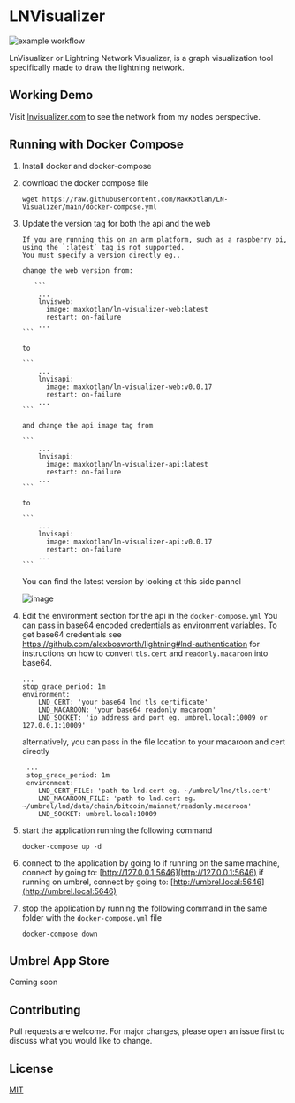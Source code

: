 # LNVisualizer

![example workflow](https://github.com/MaxKotlan/LN-Visualizer/actions/workflows/prod-build.yml/badge.svg)

LnVisualizer or Lightning Network Visualizer, is a graph visualization tool specifically made to draw the lightning network.

## Working Demo

Visit [lnvisualizer.com](http://lnvisualizer.com/) to see the network from my nodes perspective.

## Running with Docker Compose

1.  Install docker and docker-compose
2.  download the docker compose file
    ```
    wget https://raw.githubusercontent.com/MaxKotlan/LN-Visualizer/main/docker-compose.yml
    ```
3.  Update the version tag for both the api and the web

        If you are running this on an arm platform, such as a raspberry pi, using the `:latest` tag is not supported.
        You must specify a version directly eg..

        change the web version from:

           ```
            ...
            lnvisweb:
              image: maxkotlan/ln-visualizer-web:latest
              restart: on-failure
            ...
        ```

        to

        ```
            ...
            lnvisapi:
              image: maxkotlan/ln-visualizer-web:v0.0.17
              restart: on-failure
            ...
        ```

        and change the api image tag from

        ```
            ...
            lnvisapi:
              image: maxkotlan/ln-visualizer-api:latest
              restart: on-failure
            ...
        ```

        to

        ```
            ...
            lnvisapi:
              image: maxkotlan/ln-visualizer-api:v0.0.17
              restart: on-failure
            ...
        ```
    You can find the latest version by looking at this side pannel

    ![image](https://user-images.githubusercontent.com/7473983/168476937-2274378e-6d0f-4968-b1df-14706f801dbf.png)

4.  Edit the environment section for the api in the `docker-compose.yml`
    You can pass in base64 encoded credentials as environment variables.
    To get base64 credentials see https://github.com/alexbosworth/lightning#lnd-authentication for instructions on how to convert `tls.cert` and `readonly.macaroon` into base64.
    ```
    ...
    stop_grace_period: 1m
    environment:
    	LND_CERT: 'your base64 lnd tls certificate'
    	LND_MACAROON: 'your base64 readonly macaroon'
    	LND_SOCKET: 'ip address and port eg. umbrel.local:10009 or 127.0.0.1:10009'
    ```
    alternatively, you can pass in the file location to your macaroon and cert directly
    ```
     ...
     stop_grace_period: 1m
     environment:
    	LND_CERT_FILE: 'path to lnd.cert eg. ~/umbrel/lnd/tls.cert'
    	LND_MACAROON_FILE: 'path to lnd.cert eg. ~/umbrel/lnd/data/chain/bitcoin/mainnet/readonly.macaroon'
    	LND_SOCKET: umbrel.local:10009
    ```
5.  start the application running the following command
    ```
    docker-compose up -d
    ```

6.  connect to the application by going to
    if running on the same machine, connect by going to:
    [http://127.0.0.1:5646](http://127.0.0.1:5646)
    if running on umbrel, connect by going to:
    [http://umbrel.local:5646](http://umbrel.local:5646)

7.  stop the application by running the following command in the same folder with the `docker-compose.yml` file
    ```
    docker-compose down
    ```

## Umbrel App Store

Coming soon

## Contributing

Pull requests are welcome. For major changes, please open an issue first to discuss what you would like to change.

## License

[MIT](https://choosealicense.com/licenses/mit/)
